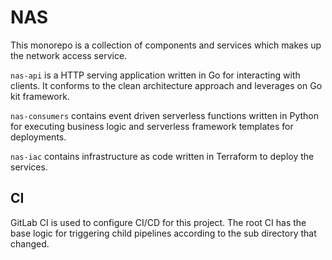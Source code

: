 # NAS

This monorepo is a collection of components and services which makes up the network access service.

`nas-api` is a HTTP serving application written in Go for interacting with clients. It conforms to the clean architecture approach and leverages on Go kit framework.

`nas-consumers` contains event driven serverless functions written in Python for executing business logic and serverless framework templates for deployments.

`nas-iac` contains infrastructure as code written in Terraform to deploy the services.

## CI

GitLab CI is used to configure CI/CD for this project. The root CI has the base logic for triggering child pipelines according to the sub directory that changed.